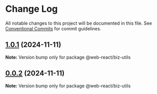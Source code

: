 # Change Log

All notable changes to this project will be documented in this file.
See [Conventional Commits](https://conventionalcommits.org) for commit guidelines.

## [1.0.1](https://github.com/weidyg/web-react/compare/@web-react/biz-utils@0.0.2...@web-react/biz-utils@1.0.1) (2024-11-11)

**Note:** Version bump only for package @web-react/biz-utils





## [0.0.2](https://github.com/weidyg/web-react/compare/@web-react/biz-utils@0.0.2...@web-react/biz-utils@0.0.2) (2024-11-11)

**Note:** Version bump only for package @web-react/biz-utils

